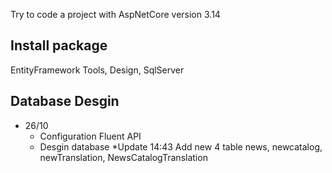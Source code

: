 Try to code a project with AspNetCore version 3.14

## Install package
EntityFramework Tools, Design, SqlServer
## Database Desgin 
- 26/10
	+ Configuration Fluent API 
	+ Desgin database
   *Update 14:43
   Add new 4 table news, newcatalog, newTranslation, NewsCatalogTranslation

